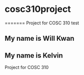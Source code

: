 # cosc310project
=======
Project for COSC 310
test
## My name is Will Kwan
## My name is Kelvin
Project for COSC 310
